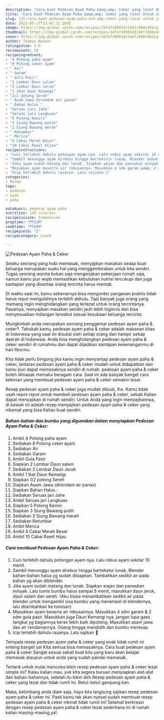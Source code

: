 ```yaml
---
description: "Cara buat Pedesan Ayam Paha &amp;amp; Ceker yang lezat Untuk Jualan"
title: "Cara buat Pedesan Ayam Paha &amp;amp; Ceker yang lezat Untuk Jualan"
slug: 115-cara-buat-pedesan-ayam-paha-and-amp-ceker-yang-lezat-untuk-jualan
date: 2021-05-17T13:42:21.269Z
image: https://img-global.cpcdn.com/recipes/34faf20001d214bf/680x482cq70/pedesan-ayam-paha-ceker-foto-resep-utama.jpg
thumbnail: https://img-global.cpcdn.com/recipes/34faf20001d214bf/680x482cq70/pedesan-ayam-paha-ceker-foto-resep-utama.jpg
cover: https://img-global.cpcdn.com/recipes/34faf20001d214bf/680x482cq70/pedesan-ayam-paha-ceker-foto-resep-utama.jpg
author: Thomas Weaver
ratingvalue: 3.6
reviewcount: 10
recipeingredient:
- "4 Potong paha ayam"
- "8 Potong ceker ayam"
- " Air"
- " Garam"
- " Gula Pasir"
- "2 Lembar Daun salam"
- "2 Lembar Daun Jeruk"
- "1 Ikat Daun Kemangi"
- "1/2 potong Sereh"
- " Asam Jawa direndam air panas"
- " Bahan Halus "
- "Seruas jari Jahe"
- "Seruas jari Lengkuas"
- "5 Potong Kemiri"
- "3 Siung Bawang putih"
- "2 Siung Bawang merah"
- " Ketumbar"
- " Merica"
- "4 Cabai Merah Besar"
- "10 Cabai Rawit Hijau"
recipeinstructions:
- "Cuci terlebih dahulu potongan ayam nya. Lalu rebus ayam sekitar 10 menit."
- "Sambil menunggu ayam direbus hingga bertekstur lunak, Blender bahan-bahan halus yg sudah disiapkan. Tambahkan sedikit air pada bahan yg akan diblender."
- "Jika ayam sudah matang dan lunak. Siapkan wajan dan panaskan minyak. Lalu tumis bumbu halus sampai 5 menit, masukkan daun jeruk, daun salam dan sereh. (Aku biasa menambahkan sedikit air pada blender untuk mengambil sisa bumbu yang menempel di blendernya, lalu ditambahkan ke tumisan)"
- "Masukkan ayam beserta air rebusannya. Masukkan 4 sdm garam &amp; 2 sdm gula pasir. Masukkan juga Daun Kemangi nya, jangan lupa gaes tangkai yg bagiannya keras lebih baik dipotong. Masukkan asam jawa dan air rendamannya. Oseng hingga mendidih dan bumbu meresap."
- "Icip terlebih dahulu rasanya. Lalu sajikan 🙏"
categories:
- Resep
tags:
- pedesan
- ayam
- paha

katakunci: pedesan ayam paha 
nutrition: 149 calories
recipecuisine: Indonesian
preptime: "PT13M"
cooktime: "PT44M"
recipeyield: "2"
recipecategory: Lunch

---
```



![Pedesan Ayam Paha &amp; Ceker](https://img-global.cpcdn.com/recipes/34faf20001d214bf/680x482cq70/pedesan-ayam-paha-ceker-foto-resep-utama.jpg)

Selaku seorang yang hobi memasak, menyajikan masakan sedap buat keluarga merupakan suatu hal yang menggembirakan untuk kita sendiri. Tugas seorang  wanita bukan saja mengerjakan pekerjaan rumah saja, namun kamu pun wajib memastikan kebutuhan nutrisi tercukupi dan juga santapan yang disantap orang tercinta harus mantab.

Di waktu  saat ini, kamu sebenarnya bisa mengorder panganan praktis tidak harus repot mengolahnya terlebih dahulu. Tapi banyak juga orang yang memang ingin menghidangkan yang terlezat untuk orang tercintanya. Pasalnya, menyajikan masakan sendiri jauh lebih higienis dan bisa menyesuaikan hidangan tersebut sesuai kesukaan keluarga tercinta. 



Mungkinkah anda merupakan seorang penggemar pedesan ayam paha &amp; ceker?. Tahukah kamu, pedesan ayam paha &amp; ceker adalah makanan khas di Indonesia yang saat ini disukai oleh setiap orang dari hampir setiap daerah di Indonesia. Anda bisa menghidangkan pedesan ayam paha &amp; ceker sendiri di rumahmu dan dapat dijadikan santapan kesenanganmu di hari liburmu.

Kita tidak perlu bingung jika kamu ingin menyantap pedesan ayam paha &amp; ceker, lantaran pedesan ayam paha &amp; ceker mudah untuk didapatkan dan kamu pun dapat memasaknya sendiri di rumah. pedesan ayam paha &amp; ceker boleh dimasak memalui beragam cara. Saat ini ada banyak banget cara kekinian yang membuat pedesan ayam paha &amp; ceker semakin lezat.

Resep pedesan ayam paha &amp; ceker juga mudah dibuat, lho. Kamu tidak usah repot-repot untuk membeli pedesan ayam paha &amp; ceker, sebab Kalian dapat menyajikan di rumah sendiri. Untuk Anda yang ingin menyajikannya, di bawah ini adalah resep menyajikan pedesan ayam paha &amp; ceker yang nikamat yang bisa Kalian buat sendiri.

<!--inarticleads1-->

##### Bahan-bahan dan bumbu yang digunakan dalam menyiapkan Pedesan Ayam Paha &amp; Ceker:

1. Ambil 4 Potong paha ayam
1. Sediakan 8 Potong ceker ayam
1. Sediakan  Air
1. Sediakan  Garam
1. Ambil  Gula Pasir
1. Siapkan 2 Lembar Daun salam
1. Sediakan 2 Lembar Daun Jeruk
1. Ambil 1 Ikat Daun Kemangi
1. Siapkan 1/2 potong Sereh
1. Siapkan  Asam Jawa (direndam air panas)
1. Siapkan  Bahan Halus :
1. Sediakan Seruas jari Jahe
1. Ambil Seruas jari Lengkuas
1. Siapkan 5 Potong Kemiri
1. Siapkan 3 Siung Bawang putih
1. Sediakan 2 Siung Bawang merah
1. Sediakan  Ketumbar
1. Ambil  Merica
1. Ambil 4 Cabai Merah Besar
1. Ambil 10 Cabai Rawit Hijau




<!--inarticleads2-->

##### Cara membuat Pedesan Ayam Paha &amp; Ceker:

1. Cuci terlebih dahulu potongan ayam nya. Lalu rebus ayam sekitar 10 menit.
1. Sambil menunggu ayam direbus hingga bertekstur lunak, Blender bahan-bahan halus yg sudah disiapkan. Tambahkan sedikit air pada bahan yg akan diblender.
1. Jika ayam sudah matang dan lunak. Siapkan wajan dan panaskan minyak. Lalu tumis bumbu halus sampai 5 menit, masukkan daun jeruk, daun salam dan sereh. (Aku biasa menambahkan sedikit air pada blender untuk mengambil sisa bumbu yang menempel di blendernya, lalu ditambahkan ke tumisan)
1. Masukkan ayam beserta air rebusannya. Masukkan 4 sdm garam &amp; 2 sdm gula pasir. Masukkan juga Daun Kemangi nya, jangan lupa gaes tangkai yg bagiannya keras lebih baik dipotong. Masukkan asam jawa dan air rendamannya. Oseng hingga mendidih dan bumbu meresap.
1. Icip terlebih dahulu rasanya. Lalu sajikan 🙏




Ternyata resep pedesan ayam paha &amp; ceker yang enak tidak rumit ini enteng banget ya! Kita semua bisa memasaknya. Cara buat pedesan ayam paha &amp; ceker Sangat sesuai sekali buat kita yang baru akan belajar memasak ataupun untuk anda yang sudah pandai memasak.

Tertarik untuk mulai mencoba bikin resep pedesan ayam paha &amp; ceker lezat simple ini? Kalau kalian mau, yuk kita segera buruan menyiapkan alat-alat dan bahan-bahannya, setelah itu bikin deh Resep pedesan ayam paha &amp; ceker yang lezat dan tidak rumit ini. Betul-betul gampang kan. 

Maka, ketimbang anda diam saja, hayo kita langsung sajikan resep pedesan ayam paha &amp; ceker ini. Pasti kamu tak akan nyesel sudah membuat resep pedesan ayam paha &amp; ceker nikmat tidak rumit ini! Selamat berkreasi dengan resep pedesan ayam paha &amp; ceker lezat sederhana ini di rumah kalian masing-masing,ya!.

